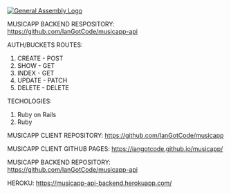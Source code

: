 [![General Assembly Logo](https://camo.githubusercontent.com/1a91b05b8f4d44b5bbfb83abac2b0996d8e26c92/687474703a2f2f692e696d6775722e636f6d2f6b6538555354712e706e67)](https://generalassemb.ly/education/web-development-immersive)

MUSICAPP BACKEND RESPOSITORY:
https://github.com/IanGotCode/musicapp-api

AUTH/BUCKETS ROUTES:
1. CREATE - POST
2. SHOW - GET
3. INDEX - GET
4. UPDATE - PATCH
5. DELETE - DELETE

TECHOLOGIES:
1. Ruby on Rails
2. Ruby


MUSICAPP CLIENT REPOSITORY:
https://github.com/IanGotCode/musicapp

MUSICAPP CLIENT GITHUB PAGES:
https://iangotcode.github.io/musicapp/

MUSICAPP BACKEND REPOSITORY:
https://github.com/IanGotCode/musicapp-api

HEROKU:
https://musicapp-api-backend.herokuapp.com/